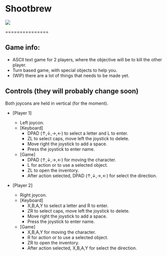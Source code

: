 Shootbrew
===============


![](https://github.com/R1ckyman/homebrew-shoot/blob/master/res/Shootbrew_WIP.png)


===============
## Game info:

* ASCII text game for 2 players, where the objective will be to kill the other player.
* Turn based game, with special objects to help you.
* (WIP) there are a lot of things that needs to be made yet.

## Controls (they will probably change soon)

Both joycons are held in vertical (for the moment).

* [Player 1]
  * Left joycon.
  * [Keyboard]
    * DPAD (↑,↓,→,←) to select a letter and L to enter.
    * ZL to select caps, move left the joystick to delete.
    * Move right the joystick to add a space.
    * Press the joystick to enter name.
  * [Game]
    * DPAD (↑,↓,→,←) for moving the character.
    * L for action or to use a selected object.
    * ZL to open the inventory.
    * After action selected, DPAD (↑,↓,→,←) for select the direction.

* [Player 2]
  * Right joycon.
  * [Keyboard]
    * X,B,A,Y to select a letter and R to enter.
    * ZR to select caps, move left the joystick to delete.
    * Move right the joystick to add a space.
    * Press the joystick to enter name.
  * [Game]
    * X,B,A,Y for moving the character.
    * R for action or to use a selected object.
    * ZR to open the inventory.
    * After action selected, X,B,A,Y for select the direction.
